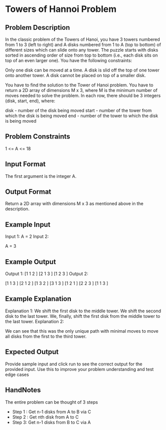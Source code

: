 # Towers of Hannoi Problem
## Problem Description

In the classic problem of the Towers of Hanoi, you have 3 towers numbered from 1 to 3 (left to right) and A disks numbered from 1 to A (top to bottom) of different sizes which can slide onto any tower.
The puzzle starts with disks sorted in ascending order of size from top to bottom (i.e., each disk sits on top of an even larger one).
You have the following constraints:

Only one disk can be moved at a time.
A disk is slid off the top of one tower onto another tower.
A disk cannot be placed on top of a smaller disk.

You have to find the solution to the Tower of Hanoi problem.
You have to return a 2D array of dimensions M x 3, where M is the minimum number of moves needed to solve the problem.
In each row, there should be 3 integers (disk, start, end), where:

disk - number of the disk being moved
start - number of the tower from which the disk is being moved
end - number of the tower to which the disk is being moved



## Problem Constraints

1 <= A <= 18


## Input Format

The first argument is the integer A.


## Output Format

Return a 2D array with dimensions M x 3 as mentioned above in the description.


## Example Input

Input 1:
A = 2
Input 2:

A = 3


## Example Output

Output 1:
[1 1 2 ] [2 1 3 ] [1 2 3 ]
Output 2:

[1 1 3 ] [2 1 2 ] [1 3 2 ] [3 1 3 ] [1 2 1 ] [2 2 3 ] [1 1 3 ] 


## Example Explanation

Explanation 1:
We shift the first disk to the middle tower.
We shift the second disk to the last tower.
We, finally, shift the first disk from the middle tower to the last tower.
Explanation 2:

We can see that this was the only unique path with minimal moves to move all disks from the first to the third tower.







## Expected Output
Provide sample input and click run to see the correct output for the provided input. Use this to improve your problem understanding and test edge cases


## HandNotes 

The entire problem can be thought of 3 steps 
- Step 1 : Get n-1 disks from A to B via C 
- Step 2 :  Get nth disk from A to C 
- Step 3:  Get n-1 disks from B to C via A 





